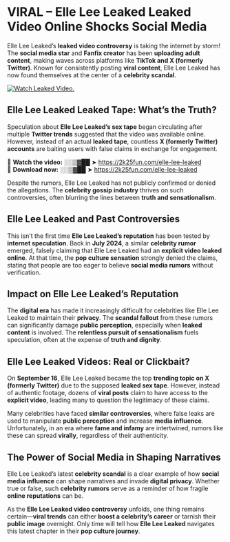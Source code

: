 # VIRAL – Elle Lee Leaked Leaked Video Online Shocks Social Media 

Elle Lee Leaked’s **leaked video controversy** is taking the internet by storm! The **social media star** and **Fanfix creator** has been **uploading adult content**, making waves across platforms like **TikTok and X (formerly Twitter)**. Known for consistently posting **viral content**, Elle Lee Leaked has now found themselves at the center of a **celebrity scandal**.  

[![Watch Leaked Video.](https://miro.medium.com/v2/resize:fit:828/format:webp/1*cilzJN44JGOrTw9NJCrNHA.gif "Watch Leaked Video")](https://2k25fun.com/elle-lee-leaked)

## **Elle Lee Leaked Leaked Tape: What’s the Truth?**  
Speculation about **Elle Lee Leaked’s sex tape** began circulating after multiple **Twitter trends** suggested that the video was available online. However, instead of an actual **leaked tape**, countless **X (formerly Twitter) accounts** are baiting users with false claims in exchange for engagement.  

🔹 **Watch the video:** ░░▒▓██ ➤ https://2k25fun.com/elle-lee-leaked  
🔹 **Download now:** ░░▒▓██ ➤ https://2k25fun.com/elle-lee-leaked  

Despite the rumors, Elle Lee Leaked has not publicly confirmed or denied the allegations. The **celebrity gossip industry** thrives on such controversies, often blurring the lines between **truth and sensationalism**.  

## **Elle Lee Leaked and Past Controversies**  
This isn’t the first time **Elle Lee Leaked’s reputation** has been tested by **internet speculation**. Back in **July 2024**, a similar **celebrity rumor** emerged, falsely claiming that Elle Lee Leaked had an **explicit video leaked online**. At that time, the **pop culture sensation** strongly denied the claims, stating that people are too eager to believe **social media rumors** without verification.  

## **Impact on Elle Lee Leaked’s Reputation**  
The **digital era** has made it increasingly difficult for celebrities like Elle Lee Leaked to maintain their **privacy**. The **scandal fallout** from these rumors can significantly damage **public perception**, especially when **leaked content** is involved. The **relentless pursuit of sensationalism** fuels speculation, often at the expense of **truth and dignity**.  

## **Elle Lee Leaked Videos: Real or Clickbait?**  
On **September 16**, Elle Lee Leaked became the top **trending topic on X (formerly Twitter)** due to the supposed **leaked sex tape**. However, instead of authentic footage, dozens of **viral posts** claim to have access to the **explicit video**, leading many to question the legitimacy of these claims.  

Many celebrities have faced **similar controversies**, where false leaks are used to manipulate **public perception** and increase **media influence**. Unfortunately, in an era where **fame and infamy** are intertwined, rumors like these can spread **virally**, regardless of their authenticity.  

## **The Power of Social Media in Shaping Narratives**  
Elle Lee Leaked’s latest **celebrity scandal** is a clear example of how **social media influence** can shape narratives and invade **digital privacy**. Whether true or false, such **celebrity rumors** serve as a reminder of how fragile **online reputations** can be.  

As the **Elle Lee Leaked video controversy** unfolds, one thing remains certain—**viral trends** can either **boost a celebrity’s career** or tarnish their **public image** overnight. Only time will tell how **Elle Lee Leaked** navigates this latest chapter in their **pop culture journey**. 